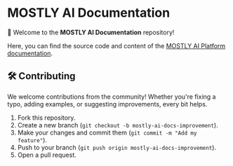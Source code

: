 # MOSTLY AI Documentation

👋 Welcome to the **MOSTLY AI Documentation** repository!

Here, you can find the source code and content of the [MOSTLY AI Platform documentation](https://docs.mostly.ai).


## 🛠️ Contributing

We welcome contributions from the community! Whether you're fixing a typo, adding examples, or suggesting improvements, every bit helps.

1. Fork this repository.
2. Create a new branch (`git checkout -b mostly-ai-docs-improvement`).
3. Make your changes and commit them (`git commit -m "Add my feature"`).
4. Push to your branch (`git push origin mostly-ai-docs-improvement`).
5. Open a pull request.
